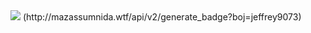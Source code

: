  <img src="https://img.shields.io/badge/Spring-6DB33F?style=flat&logo=Spring&logoColor=white"/>
(http://mazassumnida.wtf/api/v2/generate_badge?boj=jeffrey9073)
